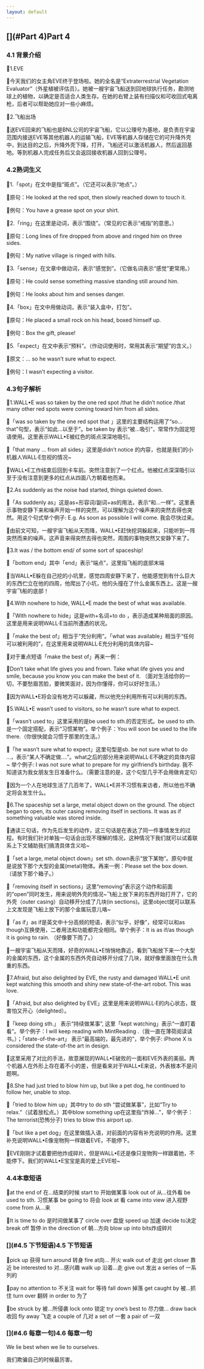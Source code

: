 ```yaml
---
layout: default
---
```



## [](#Part 4)Part 4


### [](#4.1背景介绍)4.1 背景介绍

🐶1.EVE

🙈今天我们的女主角EVE终于登场啦。她的全名是“Extraterrestrial Vegetation Evaluator”（外星植被评估员）。她被一艘宇宙飞船送到回地球执行任务，勘测地球上的植物，以确定是否适合人类生存。在她的右臂上装有扫描仪和可收回式电离枪，后者可以帮助她应对一些小麻烦。

🐶2.飞船出场

🙈送EVE回来的飞船也是BNL公司的宇宙飞船，它以公理号为基地，是负责在宇宙范围内接送EVE等其他机器人的运输飞船，EVE等机器人存储在它的可升降外壳中，到达目的之后，升降外壳下降，打开，飞船还可以激活机器人，然后返回基地。等到机器人完成任务后又会返回接收机器人回到公理号。


### [](#4.2熟词生义)4.2熟词生义

🐶1.「spot」在文中是指“斑点”。（它还可以表示“地点”。）

🙈原句：He looked at the red spot, then slowly reached down to touch it.

🙈例句：You have a grease spot on your shirt.

🐶2.「ring」在这里是动词，表示“围绕”。（常见的它表示“戒指”的意思。）

🙈原句：Long lines of fire dropped from above and ringed him on three sides.

🙈例句：My native village is ringed with hills.

🐶3.「sense」在文章中做动词，表示“感觉到”。（它做名词表示“感觉”更常用。）

🙈原句：He could sense something massive standing still around him.

🙈例句：He looks about him and senses danger.

🐶4.「box」在文中用做动词，表示“装入盒中，打包”。

🙈原句：He placed a small rock on his head, boxed himself up.

🙈例句：Box the gift, please!

🐶5.「expect」在文中表示“预料”。（作动词使用时，常用其表示“期望”的含义。）

🙈原文：… so he wasn’t sure what to expect.

🙈例句：I wasn’t expecting a visitor.

### [](#4.3句子解析)4.3句子解析

🐶1.WALL•E was so taken by the one red spot /that he didn’t notice /that many other red spots were coming toward him from all sides.

🙈「was so taken by the one red spot that 」这里的主要结构运用了“so…that”句型，表示“如此…以至于”。be taken by 表示“被…吸引”，常常作为固定短语使用。这里表示WALL•E被红色的斑点深深地吸引。

🙈「that many … from all sides」这里是didn’t notice 的内容，也就是我们的小机器人WALL·E忽视的情况~ 

🙈WALL•E工作结束后回到卡车前。突然注意到了一个红点。他被红点深深吸引以至于没有注意到更多的红点从四面八方朝着他而来。

🐶2.As suddenly as the noise had started, things quieted down. 

🙈「As suddenly as」这是as+形容词/副词+as的用法，表示“和…一样”。这里表示事物安静下来和噪声开始一样的突然，可以理解为这个噪声来的突然去得也突然。用这个句式举个例子: E.g. As soon as possible I will come. 我会尽快过来。

🙈由前文可知，一艘宇宙飞船从天而降，WALL•E赶快挖洞躲起来，只能听到一阵突然而来的噪声。这声音来得突然去得也突然，周围的事物突然又安静下来了。

🐶3.It was / the bottom end/ of some sort of spaceship!

🙈「bottom end」其中「end」表示“端点”，这里指飞船的底部末端

🙈当WALL•E躲在自己挖的小坑里，感觉四周安静下来了，他能感觉到有什么巨大的东西伫立在他的四周，他爬出了小坑，他的头撞在了什么金属东西上。这是一艘宇宙飞船的底部！

🐶4.With nowhere to hide, WALL•E made the best of what was available. 

🙈「With nowhere to hide」这是with+名词+to do ，表示造成某种局面的原因。这里是用来说明WALL·E当前所遭遇的状况。 

🙈「make the best of」相当于“充分利用”。「what was available」相当于“任何可以被利用的”，在这里用来说明WALL·E充分利用的具体内容~

🙈对于重点短语「make the best of」再来一例：

🙈Don’t take what life gives you and frown. Take what life gives you and smile, because you know you can make the best of it. （面对生活给你的一切，不要愁眉苦脸，要微笑面对，因为你懂得，你可以好好生活。）

🙈因为WALL•E将会没有地方可以躲藏，所以他充分利用所有可以利用的东西。

🐶5.WALL•E wasn’t used to visitors, so he wasn’t sure what to expect. 

🙈「wasn’t used to」这里采用的是be used to sth.的否定形式。be used to sth.是一个固定搭配，表示“习惯某物”。举个例子：You will soon be used to the life there.（你很快就会习惯于那里的生活。）

🙈「he wasn’t sure what to expect」这里句型是sb. be not sure what to do …，表示“某人不确定做….”。what之后的部分用来说明WaLL·E不确定的具体内容~ 举个例子: I was not sure what to prepare for my girlfriend’s birthday. 我不知道该为我女朋友生日准备什么。（需要注意的是，这个句型几乎不会用做肯定句）

🙈因为一个人在地球生活了几百年了，WALL•E并不习惯有来访者，所以他也不确定将会发生什么。

🐶6.The spaceship set a large, metal object down on the ground. The object began to open, its outer casing removing itself in sections. It was as if something valuable was stored inside.

🙈通读三句话，作为先后发生的动作，这三句话是在表达了同一件事情发生的过程。有时我们针对单独一句话会出现不理解的情况，这种情况下我们就可以试着联系上下文辅助我们搞清具体含义哈~

🙈「set a large, metal object down」set sth. down表示“放下某物”。原句中就是说放下那个大型的金属(metal)物体。再来一例：Please set the box down.（请放下那个箱子。）

🙈「removing itself in sections」这里“removing”表示这个动作和前面的“open”同时发生，用来说明外壳的情况~飞船上放下来的东西开始打开了，它的外壳（outer casing）自动移开分成了几块(in sections)。这里object就可以联系上文发现是飞船上放下的那个金属玩意儿咯~

🙈「as if」as if是英文中十分高频的短语，表示“似乎，好像”，经常可以和as though互换使用，二者用法和功能都完全相同。举个例子：It is as if/as though it is going to rain. （好像要下雨了。）

🙈一艘宇宙飞船从天而降，好奇的WALL•E悄悄地靠近，看到飞船放下来一个大型的金属的东西，这个金属的东西外壳自动移开分成了几块，就好像里面放在什么贵重的东西。

🐶7.Afraid, but also delighted by EVE, the rusty and damaged WALL•E unit kept watching this smooth and shiny new state-of-the-art robot. This was love.

🙈「Afraid, but also delighted by EVE」这里是用来说明WALL·E的内心状态，既害怕又开心（delighted）。

🙈「keep doing sth.」 表示“持续做某事”, 这里「kept watching」表示“一直盯着看”。举个例子：I will keep reading with MintReading .（我一直在薄荷阅读读书。）；「state-of-the-art」 表示“最高端的，最先进的”，举个例子: iPhone X is considered the state-of-the art in design.

🙈这里采用了对比的手法，故意展现的WALL•E破败的一面和EVE外表的美丽。两个机器人在外形上存在着不小的差，但是看来对于WALL•E来说，外表根本不是问题啊。

🐶8.She had just tried to blow him up, but like a pet dog, he continued to follow her, unable to stop.

🙈「tried to blow him up」其中try to do sth “尝试做某事”，比如“Try to relax.”（试着放松点。）其中blow something up在这里指“炸掉…”，举个例子：The terrorist(恐怖分子) tries to blow this airport up.

🙈「but like a pet dog」在这里做插入语，对前面的内容有补充说明的作用。这里补充说明WALL•E像宠物狗一样跟着EVE，不能停下。

🙈EVE刚刚才试着要把他炸成碎片，但是WALL•E还是像只宠物狗一样跟着她，不能停下。我们的WALL•E宝宝是真的爱上EVE啦~

### [](#4.4本章短语)4.4本章短语

🐶at the end of 在…结束的时候
start to 开始做某事
look out of 从…往外看
be used to sth. 习惯某事
be going to 将会
look at 看
came into view 进入视野
come from 从…来

🐶It is time to do 是时间做某事了
circle over 盘旋
speed up 加速
decide to决定
break off 暂停
in the direction of 朝…方向
blow up into bits炸成碎片

### [](#4.5 下节短语)4.5 下节短语

🙈pick up  获得
turn around  转身
fire at向…  开火
walk out of  走出
get closer  靠近
be interested to  对…感兴趣
walk up  沿着…走
give out  发出
a series of  一系列的

🙈pay no attention to  不关注
wait for  等待
fall down  掉落
get caught by  被…抓住
turn over  翻转
in order to  为了

🙈be struck by  被…所侵袭
lock onto  锁定
try one’s best to  尽力做…
draw back  收回
fly away  飞走
a couple of  几对
a set of  一套
a pair of  一双

### [](#4.6 每章一句)4.6 每章一句

We lie best when we lie to ourselves.

我们欺骗自己的时候最厉害。


